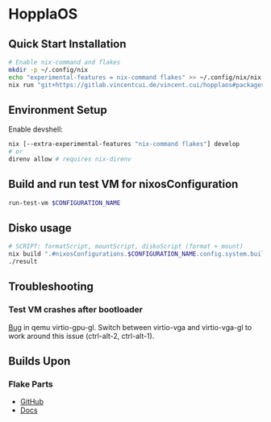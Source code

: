 # HopplaOS

## Quick Start Installation

```bash
# Enable nix-command and flakes
mkdir -p ~/.config/nix
echo "experimental-features = nix-command flakes" >> ~/.config/nix/nix.conf
nix run "git+https://gitlab.vincentcui.de/vincent.cui/hopplaos#packages.x86_64-linux.install-system" -- -h
```

## Environment Setup

Enable devshell:

```bash
nix [--extra-experimental-features "nix-command flakes"] develop
# or
direnv allow # requires nix-direnv
```

## Build and run test VM for nixosConfiguration

```bash
run-test-vm $CONFIGURATION_NAME
```

## Disko usage

```bash
# SCRIPT: formatScript, mountScript, diskoScript (format + mount)
nix build ".#nixosConfigurations.$CONFIGURATION_NAME.config.system.build.$SCRIPT"
./result
```

## Troubleshooting

### Test VM crashes after bootloader

[Bug](https://gitlab.com/qemu-project/qemu/-/issues/1727) in qemu virtio-gpu-gl.
Switch between virtio-vga and virtio-vga-gl to work around this issue
(ctrl-alt-2, ctrl-alt-1).

## Builds Upon

### Flake Parts

- [GitHub](https://github.com/hercules-ci/flake-parts)
- [Docs](https://flake.parts)
